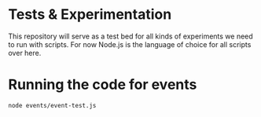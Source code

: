 # Tests & Experimentation

This repository will serve as a test bed for all kinds of experiments we need to run with scripts. For now Node.js is the language of choice for all scripts over here.

# Running the code for events

```bash
node events/event-test.js
```
